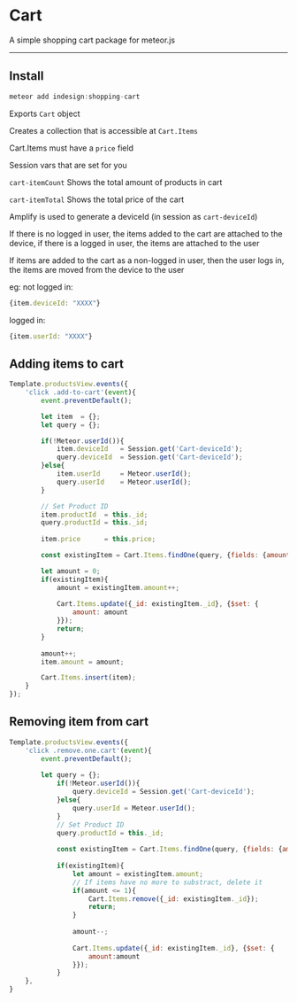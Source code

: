 Cart
===========

A simple shopping cart package for meteor.js


------

## Install
```js
meteor add indesign:shopping-cart
````

Exports `Cart` object

Creates a collection that is accessible at `Cart.Items`

Cart.Items must have a `price` field


Session vars that are set for you

`cart-itemCount` Shows the total amount of products in cart

`cart-itemTotal` Shows the total price of the cart


Amplify is used to generate a deviceId (in session as `cart-deviceId`)

If there is no logged in user, the items added to the cart are attached to the device, if there is a logged in user, the items are attached to the user

If items are added to the cart as a non-logged in user, then the user logs in, the items are moved from the device to the user

eg:
not logged in: 
```js
{item.deviceId: "XXXX"}
```

logged in:
```js
{item.userId: "XXXX"}
```

## Adding items to cart
```js
Template.productsView.events({
    'click .add-to-cart'(event){
        event.preventDefault();

        let item  = {};
        let query = {};

        if(!Meteor.userId()){
            item.deviceId   = Session.get('Cart-deviceId');
            query.deviceId  = Session.get('Cart-deviceId');
        }else{
            item.userId     = Meteor.userId();
            query.userId    = Meteor.userId();
        }

        // Set Product ID
        item.productId  = this._id;
        query.productId = this._id;
        
        item.price      = this.price;

        const existingItem = Cart.Items.findOne(query, {fields: {amount:1, _id:1, "product.title":1}});

        let amount = 0;
        if(existingItem){
            amount = existingItem.amount++;
            
            Cart.Items.update({_id: existingItem._id}, {$set: {
                amount: amount
            }});
            return;
        }
        
        amount++;
        item.amount = amount;

        Cart.Items.insert(item);
    }
});
```

## Removing item from cart
```js
Template.productsView.events({
	'click .remove.one.cart'(event){
		event.preventDefault();
	
		let query = {};
	        if(!Meteor.userId()){
	            query.deviceId = Session.get('Cart-deviceId');
	        }else{
	            query.userId = Meteor.userId();
	        }
	        // Set Product ID
	        query.productId = this._id;
	
	        const existingItem = Cart.Items.findOne(query, {fields: {amount: 1, _id: 1}});
	        
	        if(existingItem){
	            let amount = existingItem.amount;
	            // If items have no more to substract, delete it
	            if(amount <= 1){
	                Cart.Items.remove({_id: existingItem._id});
	                return;
	            }
	
	            amount--;
	            
	            Cart.Items.update({_id: existingItem._id}, {$set: {
	                amount:amount
	            }});
	        }
	},
}
```







